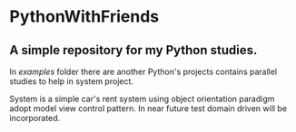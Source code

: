 # PythonWithFriends
## A simple repository for my Python studies.

In *examples* folder there are another Python's projects contains parallel studies to help in system project.

System is a simple car's rent system using object orientation paradigm adopt model view control pattern. In near future test domain driven will be incorporated.

